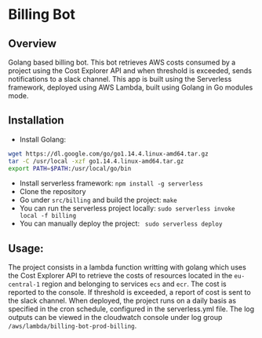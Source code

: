 # Billing Bot
## Overview

Golang based billing bot.
This bot retrieves AWS costs consumed by a project using the Cost Explorer API and when threshold is exceeded, sends notifications to a slack channel.
This app is built using the Serverless framework, deployed using AWS Lambda, built using Golang in Go modules mode.

## Installation
* Install Golang:
```bash
wget https://dl.google.com/go/go1.14.4.linux-amd64.tar.gz
tar -C /usr/local -xzf go1.14.4.linux-amd64.tar.gz
export PATH=$PATH:/usr/local/go/bin
```
* Install serverless framework: ```npm install -g serverless```
* Clone the repository
* Go under `src/billing` and build the project: ```make```
* You can run the serverless project locally: ```sudo serverless invoke local -f billing```
* You can manually deploy the project: ``` sudo serverless deploy```

## Usage:
The project consists in a lambda function writting with golang which uses the Cost Explorer API to retrieve the costs of resources located in the `eu-central-1` region and belonging to services `ecs` and `ecr`.
The cost is reported to the console. If threshold is exceeded, a report of cost is sent to the slack channel.
When deployed, the project runs on a daily basis as specified in the cron schedule, configured in the serverless.yml file. The log outputs can be viewed in the cloudwatch console under log group `/aws/lambda/billing-bot-prod-billing`.




